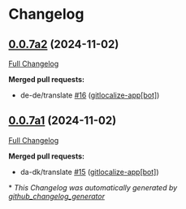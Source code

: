 # Changelog

## [0.0.7a2](https://github.com/OpenVoiceOS/ovos-skill-wordnet/tree/0.0.7a2) (2024-11-02)

[Full Changelog](https://github.com/OpenVoiceOS/ovos-skill-wordnet/compare/0.0.7a1...0.0.7a2)

**Merged pull requests:**

- de-de/translate [\#16](https://github.com/OpenVoiceOS/ovos-skill-wordnet/pull/16) ([gitlocalize-app[bot]](https://github.com/apps/gitlocalize-app))

## [0.0.7a1](https://github.com/OpenVoiceOS/ovos-skill-wordnet/tree/0.0.7a1) (2024-11-02)

[Full Changelog](https://github.com/OpenVoiceOS/ovos-skill-wordnet/compare/0.0.6...0.0.7a1)

**Merged pull requests:**

- da-dk/translate [\#15](https://github.com/OpenVoiceOS/ovos-skill-wordnet/pull/15) ([gitlocalize-app[bot]](https://github.com/apps/gitlocalize-app))



\* *This Changelog was automatically generated by [github_changelog_generator](https://github.com/github-changelog-generator/github-changelog-generator)*
